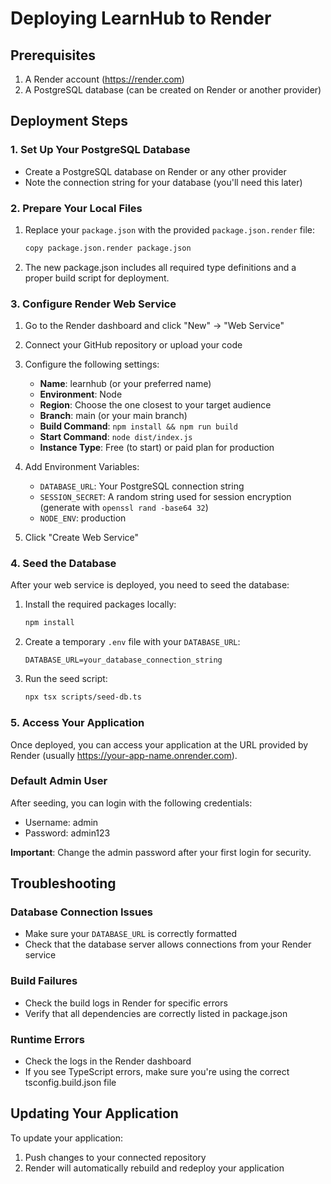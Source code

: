 # Deploying LearnHub to Render

## Prerequisites

1. A Render account (https://render.com)
2. A PostgreSQL database (can be created on Render or another provider)

## Deployment Steps

### 1. Set Up Your PostgreSQL Database

- Create a PostgreSQL database on Render or any other provider
- Note the connection string for your database (you'll need this later)

### 2. Prepare Your Local Files

1. Replace your `package.json` with the provided `package.json.render` file:
   ```bash
   copy package.json.render package.json
   ```

2. The new package.json includes all required type definitions and a proper build script for deployment.

### 3. Configure Render Web Service

1. Go to the Render dashboard and click "New" → "Web Service"
2. Connect your GitHub repository or upload your code
3. Configure the following settings:
   - **Name**: learnhub (or your preferred name)
   - **Environment**: Node
   - **Region**: Choose the one closest to your target audience
   - **Branch**: main (or your main branch)
   - **Build Command**: `npm install && npm run build`
   - **Start Command**: `node dist/index.js`
   - **Instance Type**: Free (to start) or paid plan for production

4. Add Environment Variables:
   - `DATABASE_URL`: Your PostgreSQL connection string
   - `SESSION_SECRET`: A random string used for session encryption (generate with `openssl rand -base64 32`)
   - `NODE_ENV`: production

5. Click "Create Web Service"

### 4. Seed the Database

After your web service is deployed, you need to seed the database:

1. Install the required packages locally:
   ```bash
   npm install
   ```

2. Create a temporary `.env` file with your `DATABASE_URL`:
   ```
   DATABASE_URL=your_database_connection_string
   ```

3. Run the seed script:
   ```bash
   npx tsx scripts/seed-db.ts
   ```

### 5. Access Your Application

Once deployed, you can access your application at the URL provided by Render (usually https://your-app-name.onrender.com).

### Default Admin User

After seeding, you can login with the following credentials:

- Username: admin
- Password: admin123

**Important**: Change the admin password after your first login for security.

## Troubleshooting

### Database Connection Issues

- Make sure your `DATABASE_URL` is correctly formatted
- Check that the database server allows connections from your Render service

### Build Failures

- Check the build logs in Render for specific errors
- Verify that all dependencies are correctly listed in package.json

### Runtime Errors

- Check the logs in the Render dashboard
- If you see TypeScript errors, make sure you're using the correct tsconfig.build.json file

## Updating Your Application

To update your application:

1. Push changes to your connected repository
2. Render will automatically rebuild and redeploy your application

